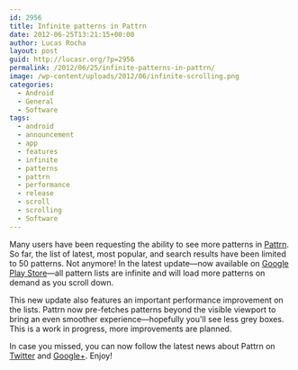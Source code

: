 ```yaml
---
id: 2956
title: Infinite patterns in Pattrn
date: 2012-06-25T13:21:15+00:00
author: Lucas Rocha
layout: post
guid: http://lucasr.org/?p=2956
permalink: /2012/06/25/infinite-patterns-in-pattrn/
image: /wp-content/uploads/2012/06/infinite-scrolling.png
categories:
  - Android
  - General
  - Software
tags:
  - android
  - announcement
  - app
  - features
  - infinite
  - patterns
  - pattrn
  - performance
  - release
  - scroll
  - scrolling
  - Software
---
```

Many users have been requesting the ability to see more patterns in
[Pattrn](https://play.google.com/store/apps/details?id=org.lucasr.pattrn). So
far, the list of latest, most popular, and search results have been limited to
50 patterns. Not anymore! In the latest update—now available on [Google Play
Store](https://play.google.com/store/apps/details?id=org.lucasr.pattrn)—all
pattern lists are infinite and will load more patterns on demand as you scroll
down.

This new update also features an important performance improvement on the
lists. Pattrn now pre-fetches patterns beyond the visible viewport to bring an
even smoother experience—hopefully you'll see less grey boxes. This is a work
in progress, more improvements are planned.

In case you missed, you can now follow the latest news about Pattrn on
[Twitter](https://twitter.com/pattrnapp) and
[Google+](https://plus.google.com/u/0/110533194180264135070). Enjoy!
